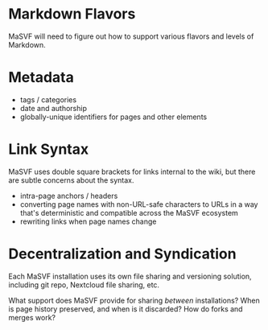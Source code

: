 # Markdown Flavors

MaSVF will need to figure out how to support various flavors and levels of Markdown.

# Metadata

- tags / categories
- date and authorship
- globally-unique identifiers for pages and other elements

# Link Syntax

MaSVF uses double square brackets for links internal to the wiki, but there are subtle concerns about the syntax.

- intra-page anchors / headers
- converting page names with non-URL-safe characters to URLs in a way that's deterministic and compatible across the MaSVF ecosystem
- rewriting links when page names change

# Decentralization and Syndication

Each MaSVF installation uses its own file sharing and versioning solution, including git repo, Nextcloud file sharing, etc.

What support does MaSVF provide for sharing *between* installations? When is page history preserved, and when is it discarded? How do forks and merges work?